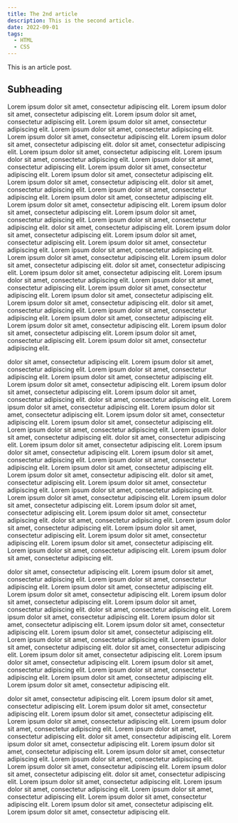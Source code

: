 ```yaml
---
title: The 2nd article
description: This is the second article.
date: 2022-09-01
tags:
  - HTML
  - CSS
---
```


This is an article post.

## Subheading

Lorem ipsum dolor sit amet, consectetur adipiscing elit.
Lorem ipsum dolor sit amet, consectetur adipiscing elit.
Lorem ipsum dolor sit amet, consectetur adipiscing elit.
Lorem ipsum dolor sit amet, consectetur adipiscing elit.
Lorem ipsum dolor sit amet, consectetur adipiscing elit. Lorem ipsum dolor sit amet, consectetur adipiscing elit. Lorem ipsum dolor sit amet, consectetur adipiscing elit. dolor sit amet, consectetur adipiscing elit.
Lorem ipsum dolor sit amet, consectetur adipiscing elit.
Lorem ipsum dolor sit amet, consectetur adipiscing elit.
Lorem ipsum dolor sit amet, consectetur adipiscing elit.
Lorem ipsum dolor sit amet, consectetur adipiscing elit. Lorem ipsum dolor sit amet, consectetur adipiscing elit. Lorem ipsum dolor sit amet, consectetur adipiscing elit. dolor sit amet, consectetur adipiscing elit.
Lorem ipsum dolor sit amet, consectetur adipiscing elit.
Lorem ipsum dolor sit amet, consectetur adipiscing elit.
Lorem ipsum dolor sit amet, consectetur adipiscing elit.
Lorem ipsum dolor sit amet, consectetur adipiscing elit. Lorem ipsum dolor sit amet, consectetur adipiscing elit. Lorem ipsum dolor sit amet, consectetur adipiscing elit. dolor sit amet, consectetur adipiscing elit.
Lorem ipsum dolor sit amet, consectetur adipiscing elit.
Lorem ipsum dolor sit amet, consectetur adipiscing elit.
Lorem ipsum dolor sit amet, consectetur adipiscing elit.
Lorem ipsum dolor sit amet, consectetur adipiscing elit. Lorem ipsum dolor sit amet, consectetur adipiscing elit. Lorem ipsum dolor sit amet, consectetur adipiscing elit. dolor sit amet, consectetur adipiscing elit.
Lorem ipsum dolor sit amet, consectetur adipiscing elit.
Lorem ipsum dolor sit amet, consectetur adipiscing elit.
Lorem ipsum dolor sit amet, consectetur adipiscing elit.
Lorem ipsum dolor sit amet, consectetur adipiscing elit. Lorem ipsum dolor sit amet, consectetur adipiscing elit. Lorem ipsum dolor sit amet, consectetur adipiscing elit. dolor sit amet, consectetur adipiscing elit.
Lorem ipsum dolor sit amet, consectetur adipiscing elit.
Lorem ipsum dolor sit amet, consectetur adipiscing elit.
Lorem ipsum dolor sit amet, consectetur adipiscing elit.
Lorem ipsum dolor sit amet, consectetur adipiscing elit. Lorem ipsum dolor sit amet, consectetur adipiscing elit. Lorem ipsum dolor sit amet, consectetur adipiscing elit.

dolor sit amet, consectetur adipiscing elit.
Lorem ipsum dolor sit amet, consectetur adipiscing elit.
Lorem ipsum dolor sit amet, consectetur adipiscing elit.
Lorem ipsum dolor sit amet, consectetur adipiscing elit.
Lorem ipsum dolor sit amet, consectetur adipiscing elit. Lorem ipsum dolor sit amet, consectetur adipiscing elit. Lorem ipsum dolor sit amet, consectetur adipiscing elit. dolor sit amet, consectetur adipiscing elit.
Lorem ipsum dolor sit amet, consectetur adipiscing elit.
Lorem ipsum dolor sit amet, consectetur adipiscing elit.
Lorem ipsum dolor sit amet, consectetur adipiscing elit.
Lorem ipsum dolor sit amet, consectetur adipiscing elit. Lorem ipsum dolor sit amet, consectetur adipiscing elit. Lorem ipsum dolor sit amet, consectetur adipiscing elit. dolor sit amet, consectetur adipiscing elit.
Lorem ipsum dolor sit amet, consectetur adipiscing elit.
Lorem ipsum dolor sit amet, consectetur adipiscing elit.
Lorem ipsum dolor sit amet, consectetur adipiscing elit.
Lorem ipsum dolor sit amet, consectetur adipiscing elit. Lorem ipsum dolor sit amet, consectetur adipiscing elit. Lorem ipsum dolor sit amet, consectetur adipiscing elit. dolor sit amet, consectetur adipiscing elit.
Lorem ipsum dolor sit amet, consectetur adipiscing elit.
Lorem ipsum dolor sit amet, consectetur adipiscing elit.
Lorem ipsum dolor sit amet, consectetur adipiscing elit.
Lorem ipsum dolor sit amet, consectetur adipiscing elit. Lorem ipsum dolor sit amet, consectetur adipiscing elit. Lorem ipsum dolor sit amet, consectetur adipiscing elit.
dolor sit amet, consectetur adipiscing elit.
Lorem ipsum dolor sit amet, consectetur adipiscing elit.
Lorem ipsum dolor sit amet, consectetur adipiscing elit.
Lorem ipsum dolor sit amet, consectetur adipiscing elit.
Lorem ipsum dolor sit amet, consectetur adipiscing elit. Lorem ipsum dolor sit amet, consectetur adipiscing elit. Lorem ipsum dolor sit amet, consectetur adipiscing elit.

dolor sit amet, consectetur adipiscing elit.
Lorem ipsum dolor sit amet, consectetur adipiscing elit.
Lorem ipsum dolor sit amet, consectetur adipiscing elit.
Lorem ipsum dolor sit amet, consectetur adipiscing elit.
Lorem ipsum dolor sit amet, consectetur adipiscing elit. Lorem ipsum dolor sit amet, consectetur adipiscing elit. Lorem ipsum dolor sit amet, consectetur adipiscing elit. dolor sit amet, consectetur adipiscing elit.
Lorem ipsum dolor sit amet, consectetur adipiscing elit.
Lorem ipsum dolor sit amet, consectetur adipiscing elit.
Lorem ipsum dolor sit amet, consectetur adipiscing elit.
Lorem ipsum dolor sit amet, consectetur adipiscing elit. Lorem ipsum dolor sit amet, consectetur adipiscing elit. Lorem ipsum dolor sit amet, consectetur adipiscing elit. dolor sit amet, consectetur adipiscing elit.
Lorem ipsum dolor sit amet, consectetur adipiscing elit.
Lorem ipsum dolor sit amet, consectetur adipiscing elit.
Lorem ipsum dolor sit amet, consectetur adipiscing elit.
Lorem ipsum dolor sit amet, consectetur adipiscing elit. Lorem ipsum dolor sit amet, consectetur adipiscing elit. Lorem ipsum dolor sit amet, consectetur adipiscing elit.


dolor sit amet, consectetur adipiscing elit.
Lorem ipsum dolor sit amet, consectetur adipiscing elit.
Lorem ipsum dolor sit amet, consectetur adipiscing elit.
Lorem ipsum dolor sit amet, consectetur adipiscing elit.
Lorem ipsum dolor sit amet, consectetur adipiscing elit. Lorem ipsum dolor sit amet, consectetur adipiscing elit. Lorem ipsum dolor sit amet, consectetur adipiscing elit. dolor sit amet, consectetur adipiscing elit.
Lorem ipsum dolor sit amet, consectetur adipiscing elit.
Lorem ipsum dolor sit amet, consectetur adipiscing elit.
Lorem ipsum dolor sit amet, consectetur adipiscing elit.
Lorem ipsum dolor sit amet, consectetur adipiscing elit. Lorem ipsum dolor sit amet, consectetur adipiscing elit. Lorem ipsum dolor sit amet, consectetur adipiscing elit. dolor sit amet, consectetur adipiscing elit.
Lorem ipsum dolor sit amet, consectetur adipiscing elit.
Lorem ipsum dolor sit amet, consectetur adipiscing elit.
Lorem ipsum dolor sit amet, consectetur adipiscing elit.
Lorem ipsum dolor sit amet, consectetur adipiscing elit. Lorem ipsum dolor sit amet, consectetur adipiscing elit. Lorem ipsum dolor sit amet, consectetur adipiscing elit.

